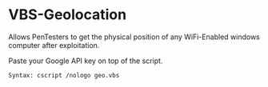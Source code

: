 VBS-Geolocation
===============

Allows PenTesters to get the physical position of any WiFi-Enabled windows computer after exploitation.


Paste your Google API key on top of the script.
```
Syntax: cscript /nologo geo.vbs
```
